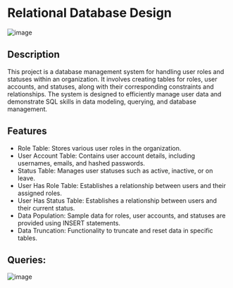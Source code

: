 # Relational Database Design

![image](https://github.com/priyakannu238/DesigningLargeDatabase/assets/121765403/dde9c073-c1a3-4272-9298-9fc14953952e)



## Description
This project is a database management system for handling user roles and statuses within an organization. It involves creating tables for roles, user accounts, and statuses, along with their corresponding constraints and relationships. The system is designed to efficiently manage user data and demonstrate SQL skills in data modeling, querying, and database management.

## Features
  - Role Table: Stores various user roles in the organization.
  - User Account Table: Contains user account details, including usernames, emails, and hashed passwords.
  - Status Table: Manages user statuses such as active, inactive, or on leave.
  - User Has Role Table: Establishes a relationship between users and their assigned roles.
  - User Has Status Table: Establishes a relationship between users and their current status.
  - Data Population: Sample data for roles, user accounts, and statuses are provided using INSERT statements.
  - Data Truncation: Functionality to truncate and reset data in specific tables.

## Queries:
![image](https://github.com/priyakannu238/DesigningLargeDatabase/assets/121765403/abdde4dc-f868-4d7b-bef6-4dafd83ff277)
